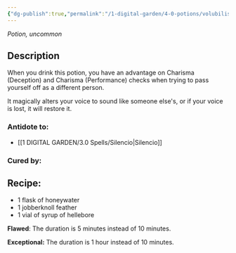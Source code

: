 ```yaml
---
{"dg-publish":true,"permalink":"/1-digital-garden/4-0-potions/volubilis-potion/","tags":["potion","extracurricular","uncommon"]}
---
```


*Potion, uncommon* 

## Description

When you drink this potion, you have an advantage on Charisma (Deception) and Charisma (Performance) checks when trying to pass yourself off as a different person. 

It magically alters your voice to sound like someone else's, or if your voice is lost, it will restore it.

### Antidote to: 
- [[1 DIGITAL GARDEN/3.0 Spells/Silencio\|Silencio]]

### Cured by:


## Recipe:

- 1 flask of honeywater
- 1 jobberknoll feather
- 1 vial of syrup of hellebore

**Flawed**:
The duration is 5 minutes instead of 10 minutes.

**Exceptional:** 
The duration is 1 hour instead of 10 minutes.
